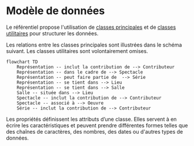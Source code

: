 # Modèle de données

Le référentiel propose l'utilisation de [classes principales](./classes_principales.md) et de [classes utilitaires](./classes_utilitaires.md) pour structurer les données.

Les relations entre les classes principales sont illustrées dans le schéma suivant. Les classes utilitaires sont volontairement omises.

``` mermaid
flowchart TD
    Représentation -- inclut la contribution de --> Contributeur
    Représentation -- dans le cadre de --> Spectacle
    Représentation -- peut faire partie de  --> Série
    Représentation -- se tient dans --> Lieu
    Représentation -- se tient dans --> Salle
    Salle -- située dans --> Lieu
    Spectacle -- inclut la contribution de --> Contributeur
    Spectacle -- associé à --> Oeuvre
    Série -- inclut la contribution de --> Contributeur
```

Les propriétés définissent les attributs d’une classe. Elles servent à en écrire les caractéristiques et peuvent prendre différentes formes telles que des chaînes de caractères, des nombres, des dates ou d'autres types de données.

